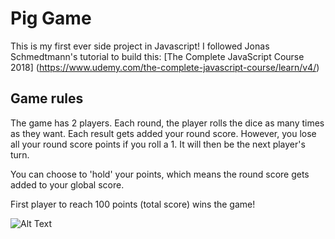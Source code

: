# Pig Game
This is my first ever side project in Javascript! I followed Jonas Schmedtmann's
tutorial to build this: [The Complete JavaScript Course 2018] (https://www.udemy.com/the-complete-javascript-course/learn/v4/)

## Game rules

The game has 2 players. Each round, the player rolls the dice as many times as they want.
Each result gets added your round score. However, you lose all your round score points if you
roll a 1. It will then be the next player's turn. 

You can choose to 'hold' your points, which means the round score gets added to your global
score. 

First player to reach 100 points (total score) wins the game!

![Alt Text](https://github.com/ac-asks/pig-game/blob/master/pig-game.gif)



